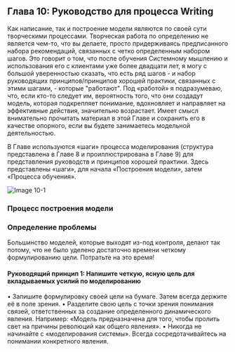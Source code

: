 ## Глава 10: Руководство для процесса Writing

Как написание, так и построение модели являются по своей сути творческими процессами. Творческая работа по определению не является чем-то, что вы делаете, просто придерживаясь предписанного набора рекомендаций, связанных с четко определенным набором шагов. Это говорит о том, что после обучения Системному мышлению и использования его с клиентами уже более двадцати лет, я могу с большой уверенностью сказать, что есть ряд шагов - и набор руководящих принципов/принципов хорошей практики, связанных с этими шагами, - которые "работают". Под «работой» я подразумеваю, что, если кто-то следует им, вероятность того, что они создадут модель, которая подкрепляет понимание, вдохновляет и направляет на эффективные действия, значительно возрастает. Имеет смысл внимательно прочитать материал в этой Главе и сохранить его в качестве опорного, если вы будете занимаетесь модельной деятельностью.

В Главе используются «шаги» процесса моделирования (структура представлена в Главе 8 и проиллюстрирована в Главе 9) для представления руководств и принципов хорошей практики. Здесь представлены «шаги», для начала «Построения модели», затем «Процесса обучения».

![Image 10-1](https://github.com/postlogist/systemsthinking/blob/master/stella/Chapter10/Image%2010-1.png?raw=true)

### Процесс построения модели
### Определение проблемы

Большинство моделей, которые выходят из-под контроля, делают так потому, что не было уделено достаточно времени четкому формулированию цели. Потратьте на это время!

#### Руководящий принцип 1: Напишите четкую, ясную цель для вкладываемых усилий по моделированию

• Запишите формулировку своей цели на бумаге. Затем всегда держите её в поле зрения.
• Разделите свою цель с точки зрения понимания связей, ответственных за создание определенного динамического явления. Например: «Модель предназначена для того, чтобы пролить свет на причины революций как общего явления».
• Никогда не начинайте с «моделирования системы». Всегда сосредотачивайтесь на понимании конкретного явления.




